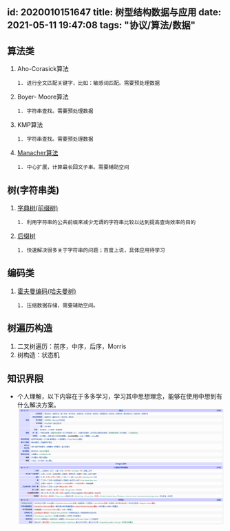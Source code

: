 id: 2020010151647
title: 树型结构数据与应用
date: 2021-05-11 19:47:08
tags: "协议/算法/数据"
---------


## 算法类

1. Aho-Corasick算法
    ```aidl
    1. 进行全文匹配关键字，比如：敏感词匹配。需要预处理数据
    ```
1. Boyer- Moore算法
     ```aidl
     1. 字符串查找。需要预处理数据
     ```
1. KMP算法
     ```aidl
     1. 字符串查找。需要预处理数据
     ```
1. [Manacher算法](/2020/08/27/2020/马拉车算法/)
     ```aidl
     1. 中心扩展，计算最长回文子串。需要辅助空间
     ```
   
## 树(字符串类)

1. [字典树(前缀树)](/2020/10/15/2020/前缀树/)
     ```aidl
     1. 利用字符串的公共前缀来减少无谓的字符串比较以达到提高查询效率的目的
     ```
   
1. [后缀树](https://baike.baidu.com/item/%E5%90%8E%E7%BC%80%E6%A0%91/2123915?fr=aladdin)
     ```aidl
     1. 快速解决很多关于字符串的问题；百度上说，具体应用待学习
     ```
   
## 编码类

1. [霍夫曼编码(哈夫曼树)](https://baike.baidu.com/item/%E5%93%88%E5%A4%AB%E6%9B%BC%E6%A0%91/2305769?fr=aladdin)
     ```aidl
     1. 压缩数据存储，需要辅助空间。
     ```
 
## 树遍历构造

1. 二叉树遍历：前序，中序，后序，Morris
1. 树构造：状态机

## 知识界限

* 个人理解，以下内容在于多多学习，学习其中思想理念，能够在使用中想到有什么解决方案。
![算法.树](/imgs/QQ截图20210511194721.png)
